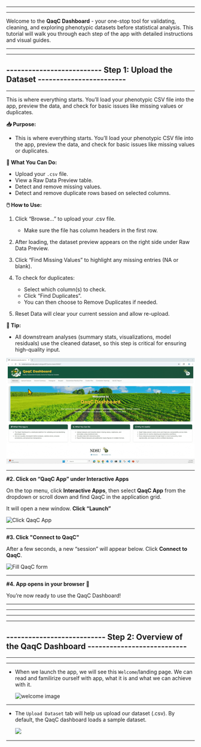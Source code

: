 
* * * 
* * * 
Welcome to the **QaqC Dashboard** - your one-stop tool for validating, cleaning, and exploring phenotypic datasets before statistical analysis. This tutorial will walk you through each step of the app with detailed instructions and visual guides.
* * * 
* * * 


## -------------------------- Step 1: Upload the Dataset ------------------------
---

This is where everything starts. You’ll load your phenotypic CSV file into the app, preview the data, and check for basic issues like missing values or duplicates.


**📥 Purpose:**
   * This is where everything starts. You’ll load your phenotypic CSV file into the app, preview the data, and check for basic issues like missing values or duplicates.

**🎯 What You Can Do:**

 * Upload your `.csv` file.
 * View a Raw Data Preview table.
 * Detect and remove missing values.
 * Detect and remove duplicate rows based on selected columns.

**🖱️ How to Use:**

   1. Click “Browse…” to upload your .csv file.
         * Make sure the file has column headers in the first row.
   2. After loading, the dataset preview appears on the right side under Raw Data Preview.
   3. Click “Find Missing Values” to highlight any missing entries (NA or blank).
   4. To check for duplicates:
         * Select which column(s) to check.
         * Click “Find Duplicates”.
         * You can then choose to Remove Duplicates if needed.

   5. Reset Data will clear your current session and allow re-upload.

**🧠 Tip:**

   * All downstream analyses (summary stats, visualizations, model residuals) use the cleaned dataset, so this step is critical for ensuring high-quality input.

   ![upload the csv file](assets/Step-01.gif)


* * * 

**#2. Click on “QaqC App” under Interactive Apps**

   On the top menu, click **Interactive Apps**, then select **QaqC App** from the dropdown or scroll down and find QaqC in the application grid.


   It will open a new window. **Click “Launch”**
   

   ![Click QaqC App](assets/3-Request-QaqC.gif)

* * *

**#3. Click "Connect to QaqC"**

   After a few seconds, a new “session” will appear below. Click **Connect to QaqC**.  

   
   ![Fill QaqC form](assets/4-Accessing-the-QaqC.gif)

* * *


**#4. App opens in your browser** 🎉

   You’re now ready to use the QaqC Dashboard!

* * * 
* * *
* * * 
* * *


## --------------------------- Step 2: Overview of the QaqC Dashboard ---------------------------
---
---

 * When we launch the app, we will see this `Welcome`/landing page. We can read and familirize ourself with app, what it is and what we can achieve with it.

   ![welcome image](assets/welcome-qaqc.png)
      
---


 * The `Upload Dataset` tab will help us upload our dataset (.csv). By default, the QaqC dashboard loads a sample dataset.

   ![](assets/qaqc-upload.gif)
      
---


